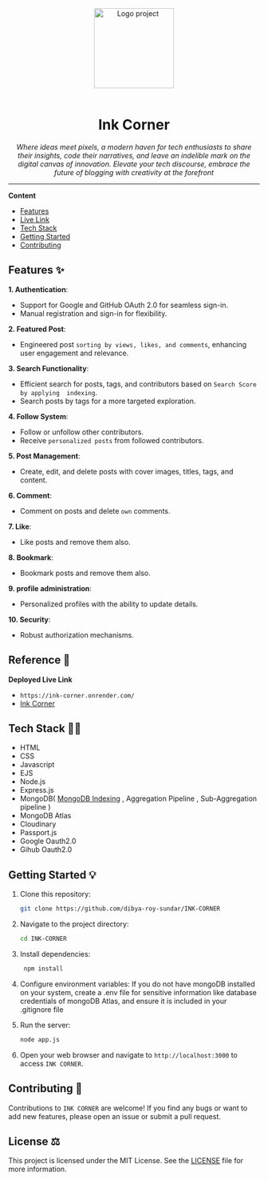 <div align="center">
  <a href="#">
  	<img src="https://media.giphy.com/media/JIX9t2j0ZTN9S/giphy-downsized.gif" alt="Logo project" height="160" />
  </a>
  <br>
  <br>
  <p>
    <h1>Ink Corner</h1>
  </p>
  <p>
     <i>Where ideas meet pixels, a modern haven for tech enthusiasts to share their insights, code their narratives, and leave an indelible mark on the digital canvas of innovation. Elevate your tech discourse, embrace the future of blogging with creativity at the forefront</i>
  </p>
  <p>



  </p>
</div>

---

**Content**

* [Features](https://github.com/dibya-roy-sundar/INK-CORNER?tab=readme-ov-file#features-)
* [Live Link](https://github.com/dibya-roy-sundar/INK-CORNER?tab=readme-ov-file#reference-)
* [Tech Stack](https://github.com/dibya-roy-sundar/INK-CORNER?tab=readme-ov-file#tech-stack-)
* [Getting Started ](https://github.com/dibya-roy-sundar/INK-CORNER?tab=readme-ov-file#getting-started-)
* [ Contributing ](https://github.com/dibya-roy-sundar/INK-CORNER?tab=readme-ov-file#contributing-)


## Features ✨
**1. Authentication**:
* Support for Google and GitHub OAuth 2.0 for seamless sign-in.
* Manual registration and sign-in for flexibility.

**2. Featured Post**:
*  Engineered  post ```sorting by views, likes, and comments```, enhancing user engagement and relevance.

**3. Search Functionality**:
* Efficient search for posts, tags, and contributors based on ```Search Score by applying  indexing```.
* Search posts by tags for a more targeted exploration.

**4. Follow System**:
* Follow or unfollow other contributors.
* Receive ```personalized posts``` from followed contributors.

**5. Post Management**:
* Create, edit, and delete  posts with cover images, titles, tags, and content.

**6. Comment**:
* Comment on posts and delete ```own``` comments.

**7. Like**:
* Like  posts and remove them also.

**8. Bookmark**:
* Bookmark  posts and remove  them also.

**9. profile administration**:
* Personalized profiles with the ability to update details.
  
**10. Security**:
* Robust  authorization mechanisms.




## Reference 🐙
**Deployed Live Link**

* ```https://ink-corner.onrender.com/```
* [Ink Corner](https://ink-corner.onrender.com/)

## Tech Stack 🧑‍💻
* HTML
* CSS
* Javascript
* EJS
* Node.js
* Express.js
* MongoDB( [MongoDB Indexing](https://dibya-roy.hashnode.dev/boost-database-performance-in-mongodb-by-indexing) , Aggregation Pipeline , Sub-Aggregation pipeline )
* MongoDB Atlas
* Cloudinary
* Passport.js
* Google Oauth2.0
* Gihub Oauth2.0

	 

## Getting Started 💡
1. Clone this repository:
   
	  ```bash
	  git clone https://github.com/dibya-roy-sundar/INK-CORNER
	  ```

2. Navigate to the project directory:
   
	  ```bash
	  cd INK-CORNER
	 ```

3. Install dependencies:
   
	  ```bash
	   npm install
	  ```
   
4. Configure environment variables: If you do not have mongoDB installed on your system, create a .env file for sensitive information like database credentials of mongoDB Atlas, and ensure it is included in your .gitignore file
   
5. Run the server:
   
	  ```bash
	  node app.js
	  ```
6. Open your web browser and navigate to `http://localhost:3000` to access `INK CORNER`.


## Contributing 🍰
Contributions to `INK CORNER` are welcome! If you find any bugs or want to add new features, please open an issue or submit a pull request.


## License ⚖️
This project is licensed under the MIT License. See the [LICENSE](https://github.com/dibya-roy-sundar/INK-CORNER/blob/master/LICENSE) file for more information.



